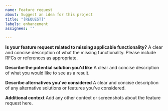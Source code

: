 ```yaml
---
name: Feature request
about: Suggest an idea for this project
title: "[REQUEST]"
labels: enhancement
assignees: ''

---
```


**Is your feature request related to missing applicable functionality?**
A clear and concise description of what the missing functionality. Please include RFCs or references as appropriate.

**Describe the potential solution you'd like**
A clear and concise description of what you would like to see as a result.

**Describe alternatives you've considered**
A clear and concise description of any alternative solutions or features you've considered.

**Additional context**
Add any other context or screenshots about the feature request here.

